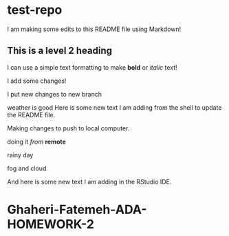 # test-repo

I am making some edits to this README file using Markdown!

## This is a level 2 heading
I can use a simple text formatting to make **bold** or *italic* text!

I add some changes!

I put new changes to new branch

weather is good
Here is some new text I am adding from the shell to update the README file.

Making changes to push to local computer.

doing it *from* **remote**

rainy day

fog and cloud 

And here is some new text I am adding in the RStudio IDE.

# Ghaheri-Fatemeh-ADA-HOMEWORK-2
